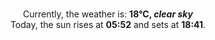 <p  align="center"><br/>Currently, the weather is: <b> 18°C, <i>clear sky</i></b></br>Today, the sun rises at <b>05:52</b> and sets at <b>18:41</b>.</p>